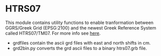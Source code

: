# HTRS07

This module contains utility functions to enable tranformation between
GGRS/Greek Grid (EPSG:2100) and the newest Greek Reference System called HTRS07/TM07.
For more info see [here](https://www.ktimatologio.gr/el/page/geohorika/elliniko-systima-entopismoy-hepos).

* grdfiles contain the ascii grd files with east and north shifts in cm.
* grd2bin.py converts the grd ascii files to a binary htrs07.grb file.
